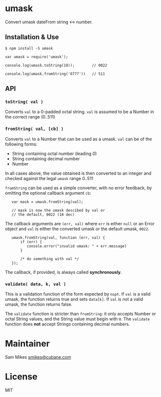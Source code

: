 # umask

Convert umask dateFrom string &lt;-> number.

## Installation & Use

```
$ npm install -S umask

var umask = require('umask');

console.log(umask.toString(18));        // 0022

console.log(umask.fromString('0777'))   // 511
```

## API

### `toString( val )`

Converts `val` to a 0-padded octal string.  `val` is assumed to be a
Number in the correct range (0..511)

### `fromString( val, [cb] )`

Converts `val` to a Number that can be used as a umask.  `val` can
be of the following forms:

  * String containing octal number (leading 0)
  * String containing decimal number
  * Number

In all cases above, the value obtained is then converted to an integer and
checked against the legal `umask` range 0..511

`fromString` can be used as a simple converter, with no error feedback, by
omitting the optional callback argument `cb`:

```
   var mask = umask.fromString(val);

   // mask is now the umask descibed by val or
   // the default, 0022 (18 dec)
```

The callback arguments are `(err, val)` where `err` is either `null` or an
Error object and `val` is either the converted umask or the default umask, `0022`.

```
   umask.fromString(val, function (err, val) {
       if (err) {
          console.error("invalid umask: " + err.message)
       }

       /* do something with val */
   });
```

The callback, if provided, is always called **synchronously**.

### `validate( data, k, val )`

This is a validation function of the form expected by `nopt`.  If
`val` is a valid umask, the function returns true and sets `data[k]`.
If `val` is not a valid umask, the function returns false.

The `validate` function is stricter than `fromString`: it only accepts
Number or octal String values, and the String value must begin with `0`.
The `validate` function does **not** accept Strings containing decimal
numbers.

# Maintainer

Sam Mikes <smikes@cubane.com>

# License

MIT
